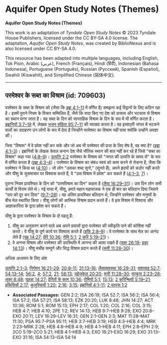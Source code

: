 # Aquifer Open Study Notes (Themes)

**Aquifer Open Study Notes (Themes)**

This work is an adaptation of *Tyndale Open Study Notes* © 2023 Tyndale House Publishers, licensed under the CC BY\-SA 4\.0 license. The adaptation, *Aquifer Open Study Notes*, was created by BiblioNexus and is also licensed under CC BY\-SA 4\.0\.

This resource has been adapted into multiple languages, including English, Tok Pisin, Arabic (عربي), French (Français), Hindi (हिंदी), Indonesian (Bahasa Indonesia), Portuguese (Português), Russian (Русский), Spanish (Español), Swahili (Kiswahili), and Simplified Chinese (简体中文).



--------------------------------

## परमेश्वर के सब्त का विश्राम (id: 709603)

परमेश्वर के सब्त के विश्राम को (जैसा कि [इब्रा 4:1–11](https://ref.ly/Heb4:1-Heb4:11) में वर्णित है) समझना कई विद्वानों के लिए कठिन रहा है। इसमें पुराने नियम के विचार सम्मिलित हैं, जैसे कि वादा किए गए देश को दासत्व और भटकाव से विश्राम का स्थान माना जाता है। यह सब्त के दिन को साप्ताहिक विश्राम के दिन के रूप में भी वर्णित करता है। [इब्रानियों 3:7–19](https://ref.ly/Heb3:7-Heb3:19) में, लेखक [भजन संहिता 95:7–11](https://ref.ly/Ps95:7-Ps95:11) की व्याख्या करता है। वह इस्राएली जंगल में भटकने वालों का उदाहरण उन लोगों के रूप में देता है जिन्होंने परमेश्वर का विश्राम नहीं पाया क्योंकि उन्होंने अवज्ञा की।

जिस "विश्राम" में वे प्रवेश नहीं कर सके और जो अब भी परमेश्वर की प्रजा के लिए शेष है, वह क्या है? ([इब्रा 4:1–3](https://ref.ly/Heb4:1-Heb4:3))। इब्रानियों के लेखक केवल कनान देश जैसे भौतिक स्थान की बात नहीं कर रहे हैं जिसे "सब्त का विश्राम" कहा गया ([4:8–9](https://ref.ly/Heb4:8-Heb4:9))। [उत्पत्ति 2:2](https://ref.ly/Gen2:2) परमेश्वर के विश्राम को "जगत की उत्पत्ति के समय से" के रूप में वर्णित करता है ([इब्रा 4:3–4](https://ref.ly/Heb4:3-Heb4:4))। परमेश्वर के विश्राम का संबंध स्वयं को काम करने से रोकना है, जैसा कि परमेश्वर ने किया था ([4:10](https://ref.ly/Heb4:10))। जो लोग "उसका शब्द सुनो," (सुनते हैं), अपने हृदयों को कठोर नहीं करते और यीशु के सुसमाचार पर विश्वास करते हैं, वे "उस विश्राम में प्रवेश" कर सकते हैं ([4:1–3](https://ref.ly/Heb4:1-Heb4:3), [7](https://ref.ly/Heb4:7))।

पुराना नियम प्रायश्चित के दिन को “परमविश्राम का दिन” कहता है ([लैव्य 16:29–31](https://ref.ly/Lev16:29-Lev16:31))। उस दिन लोग सभी कार्यों से विराम लेते थे। नई वाचा में, यीशु, हमारे महान महायाजक ने एक ही बार का बलिदान दिया जिसने "पाप को दूर कर दिया" ([9:7–28](https://ref.ly/Heb9:7-Heb9:28))। वह अंतिम प्रायश्चित बलिदान थे, जिन्होंने परमेश्वर और मनुष्यों के बीच मेल स्थापित किया। यीशु लोगों को आत्मिक विश्राम प्रदान करते हैं। वे इस विश्राम में विश्वास और आज्ञाकारिता के द्वारा प्रवेश कर सकते हैं।

यीशु के द्वारा परमेश्वर के विश्राम के दो पहलू हैं:

1. यीशु का अनुसरण करने वाले अब अपने प्रयासों द्वारा परमेश्वर की स्वीकृति पाने की कोशिश नहीं करते। वे यीशु के पूर्ण कार्य पर विश्वास करते हैं ([इफि 2:8–9](https://ref.ly/Eph2:8-Eph2:9))। वे परमेश्वर के साथ मेल का आनंद लेते हैं ([यूह 14:27](https://ref.ly/John14:27); [प्रेरि 10:36](https://ref.ly/Acts10:36); [रोमि 5:1](https://ref.ly/Rom5:1); [2 कुरि 5:19–21](https://ref.ly/2Cor5:19-2Cor5:21))।
2. वे अनन्त विश्राम और परमेश्वर की उपस्थिति में आनन्द की आशा रखते हैं ([यशा 26:19](https://ref.ly/Isa26:19); [प्रका 14:13](https://ref.ly/Rev14:13))। यीशु मसीह सम्पूर्ण और सिद्ध विश्राम प्रदान करते हैं ([मत्ती 11:28–30](https://ref.ly/Matt11:28-Matt11:30))।

अधिक अध्ययन के लिए अंश

[उत्पत्ति 2:1–3](https://ref.ly/Gen2:1-Gen2:3); [निर्गमन 16:21–29](https://ref.ly/Exod16:21-Exod16:29); [20:8–11](https://ref.ly/Exod20:8-Exod20:11); [31:13–16](https://ref.ly/Exod31:13-Exod31:16); [लैव्यव्यवस्था 16:29–31](https://ref.ly/Lev16:29-Lev16:31); [यशायाह 52:7](https://ref.ly/Isa52:7); [54:13–14](https://ref.ly/Isa54:13-Isa54:14); [56:2](https://ref.ly/Isa56:2), [4](https://ref.ly/Isa56:4); [57:2](https://ref.ly/Isa57:2), [21](https://ref.ly/Isa57:21); [58:13](https://ref.ly/Isa58:13); [यहेजकेल 20:20](https://ref.ly/Ezek20:20); [मत्ती 11:28–30](https://ref.ly/Matt11:28-Matt11:30); [मरकुस 2:23–28](https://ref.ly/Mark2:23-Mark2:28); [लूका 8:48](https://ref.ly/Luke8:48); [यूहन्ना 14:27](https://ref.ly/John14:27); [प्रेरितों के काम 10:36](https://ref.ly/Acts10:36); [रोमियों 5:1](https://ref.ly/Rom5:1); [15:13](https://ref.ly/Rom15:13); [2 कुरिन्थियों 5:19–21](https://ref.ly/2Cor5:19-2Cor5:21); [इफिसियों 2:17](https://ref.ly/Eph2:17); [कुलुस्सियों 1:20](https://ref.ly/Col1:20); [2:16](https://ref.ly/Col2:16); [3:15](https://ref.ly/Col3:15); [इब्रानियों 4:1–11](https://ref.ly/Heb4:1-Heb4:11); [2 पतरस 1:2](https://ref.ly/2Pet1:2)

* **Associated Passages:** GEN 2:2; ISA 26:19; ISA 52:7; ISA 56:2; ISA 56:4; ISA 57:2; ISA 57:21; ISA 58:13; EZK 20:20; LUK 8:48; JHN 14:27; ACT 10:36; ROM 5:1; ROM 15:13; EPH 2:17; COL 1:20; COL 2:16; COL 3:15; HEB 4:7; HEB 4:10; 2PE 1:2; REV 14:13; HEB 9:7–HEB 9:28; EXO 20:8–EXO 20:11; LEV 16:29–LEV 16:31; GEN 2:1–GEN 2:3; MAT 11:28–MAT 11:30; PSA 95:7–PSA 95:11; HEB 3:7–HEB 3:19; HEB 4:3–HEB 4:4; MRK 2:23–MRK 2:28; HEB 4:8–HEB 4:9; HEB 4:1–HEB 4:11; EPH 2:8–EPH 2:9; 2CO 5:19–2CO 5:21; HEB 4:1–HEB 4:3; EXO 16:21–EXO 16:29; EXO 31:13–EXO 31:16; ISA 54:13–ISA 54:14

